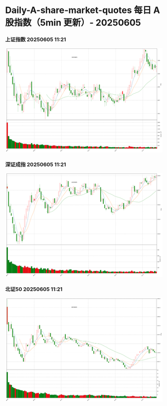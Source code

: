 
# Daily-A-share-market-quotes 每日 A 股指数（5min 更新）- 20250605

### 上证指数 20250605 11:21
![](./fig/2025/6/20250605-sh000001.png)

### 深证成指 20250605 11:21
![](./fig/2025/6/20250605-sz399001.png)

### 北证50 20250605 11:21
![](./fig/2025/6/20250605-bj899050.png)
